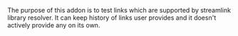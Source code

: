 The purpose of this addon is to test links which are supported by streamlink library resolver.
It can keep history of links user provides and it doesn't actively provide any on its own.
